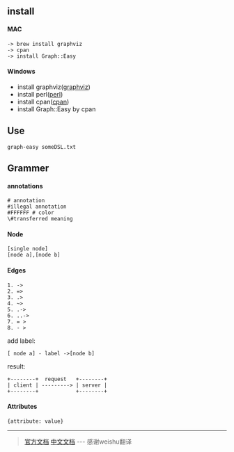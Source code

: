 ## install
#### MAC

    -> brew install graphviz 
    -> cpan
    -> install Graph::Easy
#### Windows
 - install graphviz([graphviz](http://www.graphviz.org/))
 - install perl([perl](http://www.perl.org/))
 - install cpan([cpan](http://www.cpan.org/modules/INSTALL.html))
 - install Graph::Easy by cpan

## Use

    graph-easy someDSL.txt
## Grammer
#### annotations

    # annotation
    #illegal annotation
    #FFFFFF # color
    \#transferred meaning
#### Node

    [single node]
    [node a],[node b]
#### Edges
 

    1. ->
    2. =>
    3. .>
    4. ~>
    5. .->
    6. ..->
    7. = >
    8. - >

add label:

    [ node a] - label ->[node b]
result:

    +--------+  request   +--------+
    | client | ---------> | server |
    +--------+            +--------+
#### Attributes

    {attribute: value}
   --------------
    
   > [官方文档](http://bloodgate.com/perl/graph/manual/index.html)
   > [中文文档](https://weishu.gitbooks.io/graph-easy-cn/content/overview/index.html)  ---  感谢weishu翻译
